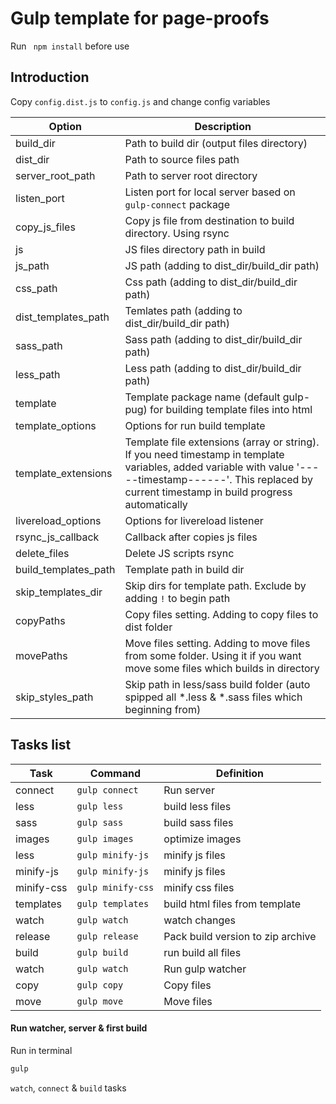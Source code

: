 # Gulp template for page-proofs

Run ` npm install` before use

## Introduction

Copy `config.dist.js` to `config.js` and change config variables

| Option | Description |
| ------ | ----------- |
| build_dir | Path to build dir (output files directory) |
| dist_dir | Path to source files path |
| server_root_path | Path to server root directory |
| listen_port | Listen port for local server based on `gulp-connect` package |
| copy_js_files | Copy js file from destination to build directory. Using rsync |
| js | JS files directory path in build |
| js_path | JS path (adding to dist_dir/build_dir path) |
| css_path | Css path (adding to dist_dir/build_dir path) |
| dist_templates_path | Temlates path (adding to dist_dir/build_dir path) |
| sass_path | Sass path (adding to dist_dir/build_dir path) |
| less_path | Less path (adding to dist_dir/build_dir path) |
| template | Template package name (default gulp-pug) for building template files into html |
| template_options | Options for run build template |
| template_extensions | Template file extensions (array or string). If you need timestamp in template variables, added variable with value '-----timestamp------'. This replaced by current timestamp in build progress automatically |
| livereload_options | Options for livereload listener |
| rsync_js_callback | Callback after copies js files |
| delete_files | Delete JS scripts rsync |
| build_templates_path | Template path in build dir |
| skip_templates_dir | Skip dirs for template path. Exclude by adding `!` to begin path |
| copyPaths | Copy files setting. Adding to copy files to dist folder |
| movePaths | Move files setting. Adding to move files from some folder. Using it if you want move some files which builds in directory |
| skip_styles_path | Skip path in less/sass build folder (auto spipped all *.less & *.sass files which beginning from) |

## Tasks list

| Task | Command | Definition |
| ---- | ------- | ---------- |
| connect | `gulp connect` | Run server |
| less | `gulp less` | build less files |
| sass | `gulp sass` | build sass files |
| images | `gulp images` | optimize images |
| less | `gulp minify-js` | minify js files |
| minify-js | `gulp minify-js` | minify js files |
| minify-css | `gulp minify-css` | minify css files |
| templates | `gulp templates` | build html files from template |
| watch | `gulp watch` | watch changes |
| release | `gulp release` | Pack build version to zip archive |
| build | `gulp build` | run build all files |
| watch | `gulp watch` | Run gulp watcher |
| copy | `gulp copy` | Copy files |
| move | `gulp move` | Move files |

#### Run watcher, server & first build 

Run in terminal

```bash
gulp
```

`watch`, `connect` & `build` tasks